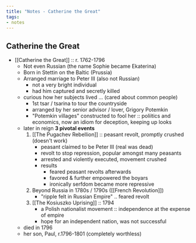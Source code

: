 ```yaml
---
title: "Notes - Catherine the Great"
tags:
- notes
---
```

## Catherine the Great
- [[Catherine the Great]] :: r. 1762-1796
	- Not even Russian (the name Sophie became Ekaterina)
	- Born in Stettin on the Baltic (Prussia)
	- Arranged marriage to Peter III (also not Russian)
		- not a very bright individual
		- had him captured and secretly killed
	- curious how her subjects lived ... (cared about common people)
		- 1st tsar / tsarina to tour the countryside
		- arranged by her senior advisor / lover, Grigory Potemkin
		- "Potemkin villages" constructed to fool her :: poliitics and economics, now an idiom for deception, keeping up looks
	- later in reign **3 pivotal events**
		1.  [[The Pugachev Rebellion]] :: peasant revolt, promptly crushed (doesn't work)
			- peasant claimed to be Peter III (real was dead)
			- revolt to stop repression, popular amongst many peasants
			- arrested and violently executed, movement crushed
			- results
				- feared peasant revolts afterwards
				- favored & further empowered the boyars
				- ironically serfdom became more repressive
		2. Beyond Russia in 1780s / 1790s ([[French Revolution]])
			- "ripple felt in Russian Empire" .. feared revolt
		3. [[The Kosiuszko Uprising]] :: 1794
			- a Polish nationalist movement :: independence at the expense of empire
			- hope for an independent nation, was not successful
	- died in 1796
	- her son, Paul, r.1796-1801 (completely worthless)